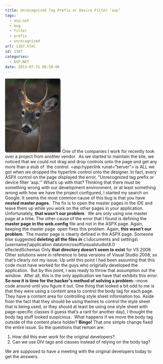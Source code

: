 ```yaml
---
title: Unrecognized Tag Prefix or Device Filter ‘asp’
tags:
  - asp.net
  - bug
  - filter
  - prefix
  - unrecognized
url: 1387.html
id: 1387
categories:
  - ASP.NET
date: 2013-07-31 06:58:06
---
```


![B01I0001](/uploads/2009/08/B01I0001.jpg "B01I0001") One of the companies I work for recently took over a project from another vendor.  As we started to maintain the site, we noticed that we could not drag and drop controls onto the page and get any more than a stub of  the control. <asp:hyperlink runat=”server”></hyperlink> is ALL we got when we dropped the hyperlink control onto the designer. In fact, every ASPX control on the page displayed the error, “Unrecognized tag prefix or device filter ‘asp.’” What’s up with that? Thinking that there must be something wrong with our development environment, or at least something wrong with how we have the project configured, I started my search on Google.  It seems the most common cause of this bug is that you have **nested master pages**.  The fix is to open the master pages in the IDE and leave them up while you work on the other pages in your application. Unfortunately, **that wasn’t our problem**.  We are only using one master page at a time. The other cause of the error that I found is defining the **master page in the web.config** file and not in the ASPX page. Again, keeping the master page  open fixes this problem. Again, **this wasn’t our problem**.  The master page is clearly defined in the ASPX page. Someone else suggested **deleting all the files in** c:\\documents and settings\\\[username\]\\application data\\microsoft\\visualstudio\\8.0\
eflectedSchemas Only **that directory doesn’t seem to exist** for VS 2008. Other solutions were in reference to beta versions of Visual Studio 2008, so that’s clearly not my issue. Up until this point I had been assuming that this code must have worked for the guys who originally developed the application.  But by this point, I was ready to throw that assumption out the window.  After all, this is the only application we have that exhibits this error. **So now it is time for the hacker's method of solving a problem**--move code around until you figure it out. One thing that looked a bit odd to me is that they were using a content area to control the body tag for each page.  They have a content area for controlling style sheet information too. Aside from the fact that they should be using themes to control the style sheet that is being used, or they should at least be using one style sheet with page-specific classes (I guess that’s a rant for another day), I thought the body tag stuff looked suspicious.  What happens if we move the body tag outside of the content place holder? **Bingo!** That one simple change fixed the entire issue. So the questions that remain are:

1.  How did this ever work for the original developers?
2.  Can we use DIV tags and classes instead of relying on the body tag?

We are supposed to have a meeting with the original developers today to get the answers.
